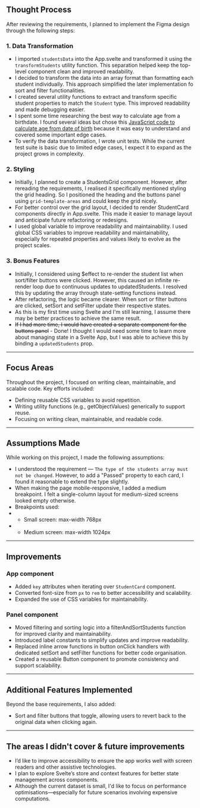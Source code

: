 ## Thought Process

After reviewing the requirements, I planned to implement the Figma design through the following steps:

### 1. Data Transformation

- I imported `studentsData` into the App.svelte and transformed it using the `transformStudents` utility function. This separation helped keep the top-level component clean and improved readability.
- I decided to transform the data into an array format than formatting each student individually. This approach simplified the later implementation fo sort and filter functionalities.
- I created several utility functions to extract and transform specific student properties to match the `Student` type. This improved readability and made debugging easier.
- I spent some time researching the best way to calculate age from a birthdate. I found several ideas but chose this [JavaScript code to calculate age from date of birth](https://frontendinterviewquestions.medium.com/javascript-code-to-calculate-age-from-date-of-birth-ed61e2c88e79) because it was easy to understand and covered some important edge cases.
- To verify the data transformation, I wrote unit tests. While the current test suite is basic due to limited edge cases, I expect it to expand as the project grows in complexity.

### 2. Styling

- Initially, I planned to create a StudentsGrid component. However, after rereading the requirements, I realised it specifically mentioned styling the grid heading. So I positioned the heading and the buttons panel using `grid-template-areas` and could keep the grid nicely.
- For better control over the grid layout, I decided to render StudentCard components directly in App.svelte. This made it easier to manage layout and anticipate future refactoring or redesigns.
- I used global variable to improve readability and maintainability. I used global CSS variables to improve readability and maintainability, especially for repeated properties and values likely to evolve as the project scales.

### 3. Bonus Features

- Initially, I considered using $effect to re-render the student list when sort/filter buttons were clicked. However, this caused an infinite re-render loop due to continuous updates to updatedStudents. I resolved this by updating the array through state-setting functions instead.
- After refactoring, the logic became clearer. When sort or filter buttons are clicked, setSort and setFilter update their respective states.
- As this is my first time using Svelte and I'm still learning, I assume there may be better practices to achieve the same result.
- ~~If I had more time, I would have created a separate component for the buttons panel~~ - Done! I thought I would need some time to learn more about managing state in a Svelte App, but I was able to achieve this by binding a `updatedStudents` prop.

---

## Focus Areas

Throughout the project, I focused on writing clean, maintainable, and scalable code. Key efforts included:

- Defining reusable CSS variables to avoid repetition.
- Writing utility functions (e.g., getObjectValues) generically to support reuse.
- Focusing on writing clean, maintainable, and readable code.

---

## Assumptions Made

While working on this project, I made the following assumptions:

- I understood the requirement — `The type of the students array must not be changed`. However, to add a "Passed" property to each card, I found it reasonable to extend the type slightly.
- When making the page mobile-responsive, I added a medium breakpoint. I felt a single-column layout for medium-sized screens looked empty otherwise.
- Breakpoints used:
- - Small screen: max-width 768px
- - Medium screen: max-width 1024px

---

## Improvements

### App component

- Added `key` attributes when iterating over `StudentCard` component.
- Converted font-size from `px` to `rem` to better accessibility and scalability.
- Expanded the use of CSS variables for maintainability.

### Panel component

- Moved filtering and sorting logic into a filterAndSortStudents function for improved clarity and maintainability.
- Introduced label constants to simplify updates and improve readability.
- Replaced inline arrow functions in button onClick handlers with dedicated setSort and setFilter functions for better code organisation.
- Created a reusable Button component to promote consistency and support scalability.

---

## Additional Features Implemented

Beyond the base requirements, I also added:

- Sort and filter buttons that toggle, allowing users to revert back to the original data when clicking again.

---

## The areas I didn't cover & future improvements

- I’d like to improve accessibility to ensure the app works well with screen readers and other assistive technologies.
- I plan to explore Svelte’s store and context features for better state management across components.
- Although the current dataset is small, I'd like to focus on performance optimisations—especially for future scenarios involving expensive computations.
